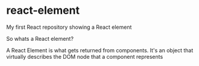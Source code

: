 # react-element

My first React repository showing a React element

So whats a React element?

A React Element is what gets returned from components. It's an object that virtually describes the DOM node that a component represents
